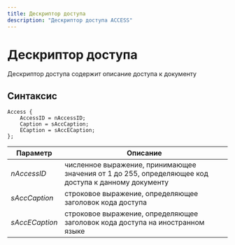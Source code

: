 ```yaml
---
title: Дескриптор доступа
description: "Дескриптор доступа ACCESS"
---
```


# Дескриптор доступа

Дескриптор доступа содержит описание доступа к документу

## Синтаксис

``` as4x
Access {
    AccessID = nAccessID;
    Caption = sAccCaption;
    ECaption = sAccECaption;
};
```

|Параметр|Описание|
|--|--|
|*nAccessID*|численное выражение, принимающее значения от 1 до 255, определяющее код доступа к данному документу|
|*sAccCaption*|строковое выражение, определяющее заголовок кода доступа|
|*sAccECaption*|строковое выражение, определяющее заголовок кода доступа на иностранном языке|
